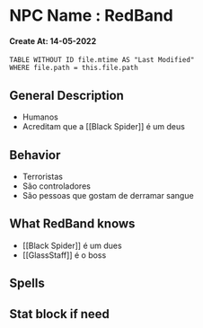 # NPC Name : RedBand
#### Create At: 14-05-2022
```dataview  
TABLE WITHOUT ID file.mtime AS "Last Modified"  
WHERE file.path = this.file.path  
```

## General Description
- Humanos
- Acreditam que a [[Black Spider]] é um deus


## Behavior
- Terroristas
- São controladores
- São pessoas que gostam de derramar sangue

## What RedBand knows
- [[Black Spider]] é um dues
- [[GlassStaff]] é o boss





## Spells


## Stat block if need

